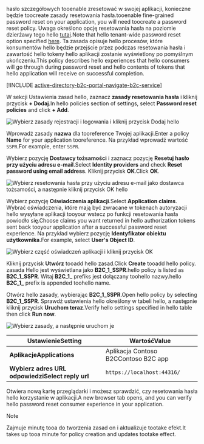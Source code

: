 <span data-ttu-id="0c798-101">hasło szczegółowych tooenable zresetować w swojej aplikacji, konieczne będzie toocreate zasady resetowania hasła.</span><span class="sxs-lookup"><span data-stu-id="0c798-101">tooenable fine-grained password reset on your application, you will need toocreate a password reset policy.</span></span> <span data-ttu-id="0c798-102">Uwaga określono opcję resetowania hasła na poziomie dzierżawy tego hello [tutaj](../articles/active-directory-b2c/active-directory-b2c-reference-sspr.md).</span><span class="sxs-lookup"><span data-stu-id="0c798-102">Note that hello tenant-wide password reset option specified [here](../articles/active-directory-b2c/active-directory-b2c-reference-sspr.md).</span></span> <span data-ttu-id="0c798-103">Ta zasada opisuje hello procesów, które konsumentów hello będzie przejście przez podczas resetowania hasła i zawartość hello tokeny hello aplikacji zostanie wyświetlony po pomyślnym ukończeniu.</span><span class="sxs-lookup"><span data-stu-id="0c798-103">This policy describes hello experiences that hello consumers will go through during password reset and hello contents of tokens that hello application will receive on successful completion.</span></span>

[!INCLUDE [active-directory-b2c-portal-navigate-b2c-service](active-directory-b2c-portal-navigate-b2c-service.md)]

<span data-ttu-id="0c798-104">W sekcji Ustawienia zasad hello, zaznacz **zasady resetowania hasła** i kliknij przycisk **+ Dodaj**.</span><span class="sxs-lookup"><span data-stu-id="0c798-104">In hello policies section of settings, select **Password reset policies** and click **+ Add**.</span></span>

![Wybierz zasady rejestracji i logowania i kliknij przycisk Dodaj hello](media/active-directory-b2c-create-password-reset-policy/add-b2c-password-reset-policy.png)

<span data-ttu-id="0c798-106">Wprowadź zasady **nazwa** dla tooreference Twojej aplikacji.</span><span class="sxs-lookup"><span data-stu-id="0c798-106">Enter a policy **Name** for your application tooreference.</span></span> <span data-ttu-id="0c798-107">Na przykład wprowadź wartość `SSPR`.</span><span class="sxs-lookup"><span data-stu-id="0c798-107">For example, enter `SSPR`.</span></span>

<span data-ttu-id="0c798-108">Wybierz pozycję **Dostawcy tożsamości** i zaznacz pozycję **Resetuj hasło przy użyciu adresu e-mail**.</span><span class="sxs-lookup"><span data-stu-id="0c798-108">Select **Identity providers** and check **Reset password using email address**.</span></span> <span data-ttu-id="0c798-109">Kliknij przycisk **OK**.</span><span class="sxs-lookup"><span data-stu-id="0c798-109">Click **OK**.</span></span>

![Wybierz resetowania hasła przy użyciu adresu e-mail jako dostawca tożsamości, a następnie kliknij przycisk OK hello](media/active-directory-b2c-create-password-reset-policy/add-b2c-password-reset-identity-providers.png)

<span data-ttu-id="0c798-111">Wybierz pozycję **Oświadczenia aplikacji**.</span><span class="sxs-lookup"><span data-stu-id="0c798-111">Select **Application claims**.</span></span> <span data-ttu-id="0c798-112">Wybrać oświadczenia, które mają być zwracane w tokenach autoryzacji hello wysyłane aplikacji tooyour wstecz po funkcji resetowania hasła powiodło się.</span><span class="sxs-lookup"><span data-stu-id="0c798-112">Choose claims you want returned in hello authorization tokens sent back tooyour application after a successful password reset experience.</span></span> <span data-ttu-id="0c798-113">Na przykład wybierz pozycję **Identyfikator obiektu użytkownika**.</span><span class="sxs-lookup"><span data-stu-id="0c798-113">For example, select **User's Object ID**.</span></span>

![Wybierz część oświadczeń aplikacji i kliknij przycisk OK](media/active-directory-b2c-create-password-reset-policy/add-b2c-password-reset-application-claims.png)

<span data-ttu-id="0c798-115">Kliknij przycisk **Utwórz** tooadd hello zasad.</span><span class="sxs-lookup"><span data-stu-id="0c798-115">Click **Create** tooadd hello policy.</span></span> <span data-ttu-id="0c798-116">zasada Hello jest wyświetlana jako **B2C_1_SSPR**.</span><span class="sxs-lookup"><span data-stu-id="0c798-116">hello policy is listed as **B2C_1_SSPR**.</span></span> <span data-ttu-id="0c798-117">Witaj **B2C_1_** prefiks jest dołączany toohello nazwy.</span><span class="sxs-lookup"><span data-stu-id="0c798-117">hello **B2C_1_** prefix is appended toohello name.</span></span>

<span data-ttu-id="0c798-118">Otwórz hello zasady, wybierając **B2C_1_SSPR**.</span><span class="sxs-lookup"><span data-stu-id="0c798-118">Open hello policy by selecting **B2C_1_SSPR**.</span></span> <span data-ttu-id="0c798-119">Sprawdź ustawienia hello określony w tabeli hello, a następnie kliknij przycisk **Uruchom teraz**.</span><span class="sxs-lookup"><span data-stu-id="0c798-119">Verify hello settings specified in hello table then click **Run now**.</span></span>

![Wybierz zasady, a następnie uruchom je](media/active-directory-b2c-create-password-reset-policy/run-b2c-password-reset-policy.png)

| <span data-ttu-id="0c798-121">Ustawienie</span><span class="sxs-lookup"><span data-stu-id="0c798-121">Setting</span></span>      | <span data-ttu-id="0c798-122">Wartość</span><span class="sxs-lookup"><span data-stu-id="0c798-122">Value</span></span>  |
| ------------ | ------ |
| <span data-ttu-id="0c798-123">**Aplikacje**</span><span class="sxs-lookup"><span data-stu-id="0c798-123">**Applications**</span></span> | <span data-ttu-id="0c798-124">Aplikacja Contoso B2C</span><span class="sxs-lookup"><span data-stu-id="0c798-124">Contoso B2C app</span></span> |
| <span data-ttu-id="0c798-125">**Wybierz adres URL odpowiedzi**</span><span class="sxs-lookup"><span data-stu-id="0c798-125">**Select reply url**</span></span> | `https://localhost:44316/` |

<span data-ttu-id="0c798-126">Otwiera nową kartę przeglądarki i możesz sprawdzić, czy resetowania hasła hello korzystanie w aplikacji.</span><span class="sxs-lookup"><span data-stu-id="0c798-126">A new browser tab opens, and you can verify hello password reset consumer experience in your application.</span></span>

> [!NOTE]
> <span data-ttu-id="0c798-127">Zajmuje minutę tooa do tworzenia zasad on i aktualizuje tootake efekt.</span><span class="sxs-lookup"><span data-stu-id="0c798-127">It takes up tooa minute for policy creation and updates tootake effect.</span></span>
>
